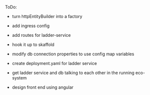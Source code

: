 ToDo: 
- turn httpEntityBuilder into a factory
- add ingress config
- add routes for ladder-service
- hook it up to skaffold
- modify db connection properties to use config map variables
- create deployment.yaml for ladder service
- get ladder service and db talking to each other in the running eco-system

- design front end using angular
